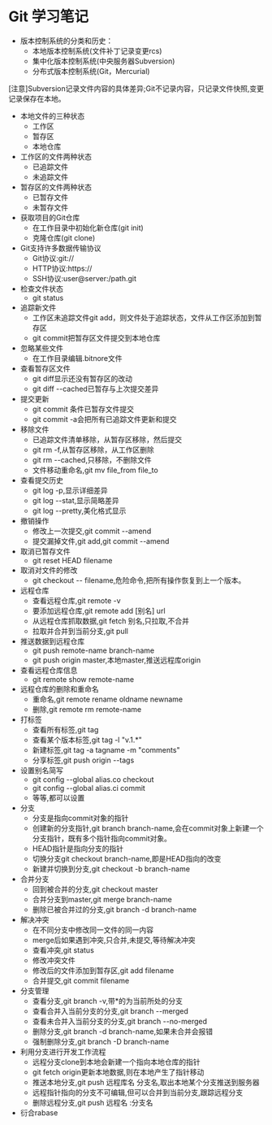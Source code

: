 # Git 学习笔记

+ 版本控制系统的分类和历史：
  - 本地版本控制系统(文件补丁记录变更rcs)
  - 集中化版本控制系统(中央服务器Subversion)
  - 分布式版本控制系统(Git，Mercurial)

[注意]Subversion记录文件内容的具体差异;Git不记录内容，只记录文件快照,变更记录保存在本地。

+ 本地文件的三种状态
  - 工作区
  - 暂存区
  - 本地仓库
+ 工作区的文件两种状态
  - 已追踪文件
  - 未追踪文件
+ 暂存区的文件两种状态
  - 已暂存文件
  - 未暂存文件
+ 获取项目的Git仓库
  - 在工作目录中初始化新仓库(git init)
  - 克隆仓库(git clone)
+ Git支持许多数据传输协议
  - Git协议:git://
  - HTTP协议:https://
  - SSH协议:user@server:/path.git
+ 检查文件状态
  - git status
+ 追踪新文件
  - 工作区未追踪文件git add，则文件处于追踪状态，文件从工作区添加到暂存区
  - git commit把暂存区文件提交到本地仓库
+ 忽略某些文件
  - 在工作目录编辑.bitnore文件
+ 查看暂存区文件
  - git diff显示还没有暂存区的改动
  - git diff --cached已暂存与上次提交差异
+ 提交更新
  - git commit 条件已暂存文件提交
  - git commit -a会把所有已追踪文件更新和提交
+ 移除文件
  - 已追踪文件清单移除，从暂存区移除，然后提交
  - git rm -f,从暂存区移除，从工作区删除
  - git rm --cached,只移除，不删除文件
  - 文件移动重命名,git mv file_from file_to
+ 查看提交历史
  - git log -p,显示详细差异
  - git log --stat,显示简略差异
  - git log --pretty,美化格式显示
+ 撤销操作
  - 修改上一次提交,git commit --amend
  - 提交漏掉文件,git add,git commit --amend
+ 取消已暂存文件
  - git reset HEAD filename
+ 取消对文件的修改
  - git checkout -- filename,危险命令,把所有操作恢复到上一个版本。
+ 远程仓库
  - 查看远程仓库,git remote -v
  - 要添加远程仓库,git remote add [别名] url
  - 从远程仓库抓取数据,git fetch 别名,只拉取,不合并
  - 拉取并合并到当前分支,git pull
+ 推送数据到远程仓库
  - git push remote-name branch-name
  - git push origin master,本地master,推送远程库origin
+ 查看远程仓库信息
  - git remote show remote-name
+ 远程仓库的删除和重命名
  - 重命名,git remote rename oldname newname
  - 删除,git remote rm remote-name
+ 打标签
  - 查看所有标签,git tag
  - 查看某个版本标签,git tag -l "v.1.*"
  - 新建标签,git tag -a tagname -m "comments"
  - 分享标签,git push origin --tags
+ 设置别名简写
  - git config --global alias.co checkout
  - git config --global alias.ci commit
  - 等等,都可以设置
+ 分支
  - 分支是指向commit对象的指针
  - 创建新的分支指针,git branch branch-name,会在commit对象上新建一个分支指针，既有多个指针指向commit对象。
  - HEAD指针是指向分支的指针
  - 切换分支git checkout branch-name,即是HEAD指向的改变
  - 新建并切换到分支,git checkout -b branch-name
+ 合并分支
  - 回到被合并的分支,git checkout master
  - 合并分支到master,git merge branch-name
  - 删除已被合并过的分支,git branch -d branch-name
+ 解决冲突
  - 在不同分支中修改同一文件的同一内容
  - merge后如果遇到冲突,只合并,未提交,等待解决冲突
  - 查看冲突,git status
  - 修改冲突文件
  - 修改后的文件添加到暂存区,git add filename
  - 合并提交,git commit filename
+ 分支管理
  - 查看分支,git branch -v,带*的为当前所处的分支
  - 查看合并入当前分支的分支,git branch --merged
  - 查看未合并入当前分支的分支,git branch --no-merged
  - 删除分支,git branch -d branch-name,如果未合并会报错
  - 强制删除分支,git branch -D branch-name
+ 利用分支进行开发工作流程
  - 远程分支clone到本地会新建一个指向本地仓库的指针
  - git fetch origin更新本地数据,则在本地产生了指针移动
  - 推送本地分支,git push 远程库名 分支名,取出本地某个分支推送到服务器
  - 远程指针指向的分支不可编辑,但可以合并到当前分支,跟踪远程分支
  - 删除远程分支,git push 远程名 :分支名
+ 衍合rabase
